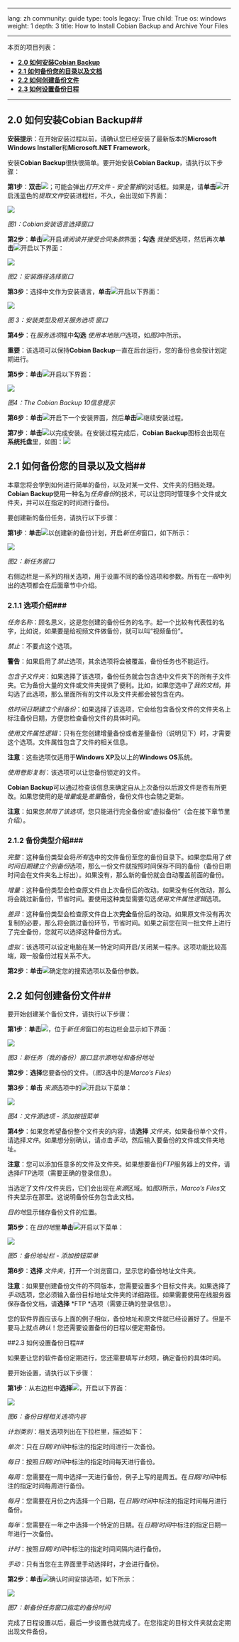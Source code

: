 

---

lang: zh
community: guide
type: tools
legacy: True
child: True
os: windows
weight: 1
depth: 3
title: How to Install Cobian Backup and Archive Your Files

---

本页的项目列表：

- [**2.0 如何安装Cobian Backup**](#2.0)
- [**2.1 如何备份您的目录以及文档**](#2.1)
- [**2.2 如何创建备份文件**](#2.2)
- [**2.3 如何设置备份日程**](#2.3)

-------

<a name="2.0"></a>
## 2.0 如何安装Cobian Backup##

**安装提示**：在开始安装过程以前，请确认您已经安装了最新版本的**Microsoft Windows Installer**和**Microsoft.NET Framework**。 

安装**Cobian Backup**很快很简单。要开始安装**Cobian Backup**，请执行以下步骤：

**第1步**：**双击**![](/sbox/screen/cobian-zh/01.png)；可能会弹出*打开文件 - 安全警报*的对话框。如果是，请**单击**![](/sbox/screen/cobian-zh/02.png)开启浅蓝色的*提取文件*安装进程栏，不久，会出现如下界面：

![](/sbox/screen/cobian-zh/03.png)

*图1：Cobian安装语言选择窗口*

**第2步**：**单击**![](/sbox/screen/cobian-zh/04.png)开启*请阅读并接受合同条款*界面；**勾选** *我接受*选项，然后再次**单击**![](/sbox/screen/cobian-zh/04.png)开启以下界面：

![](/sbox/screen/cobian-zh/05.png)

*图2：安装路径选择窗口*

**第3步**：选择中文作为安装语言，**单击**![](/sbox/screen/cobian-zh/04.png)开启以下界面：

![](/sbox/screen/cobian-zh/06.png)

*图 3：安装类型及相关服务选项 窗口*

**第4步**：在*服务选项*框中**勾选** *使用本地账户*选项，如*图3*中所示。

**重要**：该选项可以保持**Cobian Backup**一直在后台运行，您的备份也会按计划定期进行。

**第5步**：**单击**![](/sbox/screen/cobian-zh/04.png)开启以下界面：

![](/sbox/screen/cobian-zh/07.png)

*图4：The Cobian Backup 10信息提示*

**第6步**：**单击**![](/sbox/screen/cobian-zh/08.png)开启下一个安装界面，然后**单击**![](/sbox/screen/cobian-zh/04.png)继续安装过程。

**第7步**：**单击**![](/sbox/screen/cobian-zh/09.png)以完成安装。在安装过程完成后，**Cobian Backup**图标会出现在**系统托盘**里，如图：![](/sbox/screen/cobian-zh/10.png)

<a name="2.1"></a>
## 2.1 如何备份您的目录以及文档##

本章您将会学到如何进行简单的备份，以及对某一文件、文件夹的归档处理。**Cobian Backup**使用一种名为*任务备份*的技术，可以让您同时管理多个文件或文件夹，并可以在指定的时间进行备份。

要创建新的备份任务，请执行以下步骤：

**第1步**：**单击**![](/sbox/screen/cobian-zh/11.png)以创建新的备份计划，开启*新任务*窗口，如下所示：

![](/sbox/screen/cobian-zh/12.png)

*图2：新任务窗口*

右侧边栏是一系列的相关选项，用于设置不同的备份选项和参数。所有在*一般*中列出的选项都会在后面章节中介绍。

### 2.1.1 选项介绍###

*任务名称*：顾名思义，这是您创建的备份任务的名字。起一个比较有代表性的名字，比如说，如果要是给视频文件做备份，就可以叫“视频备份”。

*禁止*：不要点这个选项。

**警告**：如果启用了*禁止*选项，其余选项将会被覆盖，备份任务也不能运行。

*包含子文件夹*：如果选择了该选项，备份任务就会包含选中文件夹下的所有子文件夹。它为备份大量的文件或文件夹提供了便利。比如，如果您选中了*我的文档*，并勾选了此选项，那么里面所有的文件以及文件夹都会被包含在内。

*依时间日期建立个别备份*：如果选择了该选项，它会给包含备份文件的文件夹名上标注备份日期，方便您检查备份文件的具体时间。

*使用文件属性逻辑*：只有在您创建增量备份或者差量备份（说明见下）时，才需要这个选项。文件属性包含了文件的相关信息。

**注意**：这些选项仅适用于**Windows XP**及以上的**Windows OS**系统。

*使用卷影复制*：该选项可以让您备份锁定的文件。

**Cobian Backup**可以通过检查该信息来确定自从上次备份以后源文件是否有所更改。如果您使用的是*增量*或是*差量*备份，备份文件也会随之更新。

**注意**：如果您*禁用了该选项*，您只能进行完全备份或“虚拟备份”（会在接下章节里介绍）。

### 2.1.2 备份类型介绍###

*完整*：这种备份类型会将*所有*选中的文件备份至您的备份目录下。如果您启用了*依时间日期建立个别备份*选项，那么一份文件就按照时间保存不同的备份（备份日期时间会在文件夹名上标出）。如果没有，那么新的备份就会自动覆盖前面的备份。

*增量*：这种备份类型会检查原文件自上次备份后的改动。如果没有任何改动，那么将会跳过新备份，节省时间。要使用这种类型需要勾选*使用文件属性逻辑*选项。

*差异*：这种备份类型会检查原文件自上次**完全**备份后的改动。如果原文件没有再次复制的必要，那么将会跳过备份环节，节省时间。如果之前您在同一批文件上进行了完全备份，您就可以选择这种备份方式。

*虚拟*：该选项可以设定电脑在某一特定时间开启/关闭某一程序。这项功能比较高端，跟一般备份过程关系不大。

**第2步**：**单击**![](/sbox/screen/cobian-zh/13.png)确定您的搜索选项以及备份参数。

<a name="2.2"></a>
## 2.2 如何创建备份文件##

要开始创建某个备份文件，请执行以下步骤：

**第1步**：**单击**![](/sbox/screen/cobian-zh/14.png)，位于*新任务*窗口的右边栏会显示如下界面：

![](/sbox/screen/cobian-zh/15.png)

*图3：新任务（我的备份）窗口显示源地址和备份地址*

**第2步**：**选择**您要备份的文件。（*图3*选中的是*Marco’s Files*）

**第3步**：**单击** *来源*选项中的![](/sbox/screen/cobian-zh/16.png)开启以下菜单：

![](/sbox/screen/cobian-zh/17.png)

*图4：文件源选项 - 添加按钮菜单*

**第4步**：如果您希望备份整个文件夹的内容，请**选择** *文件夹*，如果备份单个文件，请选择*文件*。如果想分别确认，请点击*手动*，然后输入要备份的文件或文件夹地址。

**注意**：您可以添加任意多的文件及文件夹。如果想要备份*FTP*服务器上的文件，请选择*FTP*选项（需要正确的登录信息）。

当选定了文件/文件夹后，它们会出现在*来源*区域。如*图3*所示，*Marco’s Files*文件夹显示在那里。这说明备份任务包含此文档。

*目的地*显示储存备份文件的位置。

**第5步**：在*目的地*里**单击**![](/sbox/screen/cobian-zh/16.png)开启以下菜单：

![](/sbox/screen/cobian-zh/18.png)

*图5：备份地址栏 - 添加按钮菜单*

**第6步**：**选择** *文件夹*，打开一个浏览窗口，显示您的备份地址文件夹。

**注意**：如果要创建备份文件的不同版本，您需要设置多个目标文件夹。如果选择了*手动*选项，您必须输入备份目标地址文件夹的详细路径。如果需要使用在线服务器保存备份文档，请**选择** *FTP *选项（需要正确的登录信息）。

您的软件界面应该与上面的例子相似，备份地址和原文件就已经设置好了。但是不要马上就点*确认*！您还需要设置备份的日程以便定期备份。

<a name="2.3"></a>
##2.3 如何设置备份日程##

如果要让您的软件备份定期进行，您还需要填写*计划*项，确定备份的具体时间。

要开始设置，请执行以下步骤：

**第1步**：从右边栏中**选择**![](/sbox/screen/cobian-zh/19.png)，开启以下界面：

![](/sbox/screen/cobian-zh/20.png)

*图6：备份日程相关选项内容*

*计划类别*：相关选项列出在下拉栏里，描述如下：

*单次*：只在*日期/时间*中标注的指定时间进行一次备份。

*每日*：按照*日期/时间*中标注的指定时间每天进行备份。

*每周*：您需要在一周中选择一天进行备份，例子上写的是周五。在*日期/时间*中标注的指定时间每周进行备份。

*每月*：您需要在月份之内选择一个日期，在*日期/时间*中标注的指定时间每月进行备份。

*每年*：您需要在一年之中选择一个特定的日期。在*日期/时间*中标注的指定日期一年进行一次备份。

*计时*：按照*日期/时间*中标注的指定时间间隔内进行备份。

*手动*：只有当您在主界面里手动选择时，才会进行备份。

**第2步**：**单击**![](/sbox/screen/cobian-zh/13.png)确认时间安排选项，如下所示：

![](/sbox/screen/cobian-zh/21.png)

*图7：新备份任务窗口指定的备份时间*

完成了日程设置以后，最后一步设置也就完成了。在您指定的目标文件夹就会定期出现文件备份。



